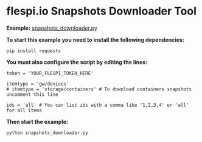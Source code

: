 # flespi.io Snapshots Downloader Tool

**Example:** [snapshots_downloader.py](snapshots_downloader.py)

**To start this example you need to install the following dependencies:**

    pip install requests

**You must also configure the script by editing the lines:**

    token = 'YOUR_FLESPI_TOKEN_HERE'

    itemtype = 'gw/devices'
    # itemtype = 'storage/containers' # To download containers snapshots uncomment this line

    ids = 'all' # You can list ids with a comma like '1,2,3,4' or 'all' for all items

**Then start the example:**

    python snapshots_downloader.py
